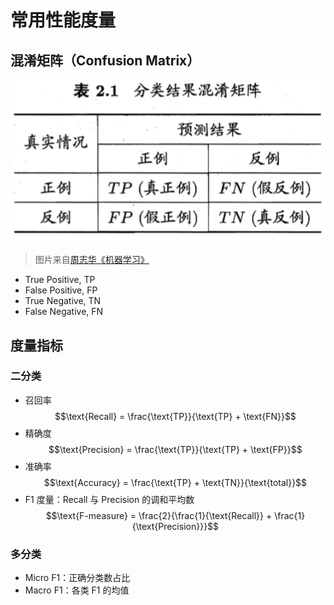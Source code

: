 # 常用性能度量

## 混淆矩阵（Confusion Matrix）

![Confusion Matrix](confusion-matrix.png)

> 图片来自[周志华《机器学习》](https://cs.nju.edu.cn/zhouzh/zhouzh.files/publication/MLbook2016.htm)


* True Positive, TP
* False Positive, FP
* True Negative, TN
* False Negative, FN

## 度量指标

### 二分类

* 召回率 $$\text{Recall} = \frac{\text{TP}}{\text{TP} + \text{FN}}$$
* 精确度 $$\text{Precision} = \frac{\text{TP}}{\text{TP} + \text{FP}}$$
* 准确率 $$\text{Accuracy} = \frac{\text{TP} + \text{TN}}{\text{total}}$$
* F1 度量：Recall 与 Precision 的调和平均数 $$\text{F-measure} = \frac{2}{\frac{1}{\text{Recall}} + \frac{1}{\text{Precision}}}$$

### 多分类

* Micro F1：正确分类数占比
* Macro F1：各类 F1 的均值
